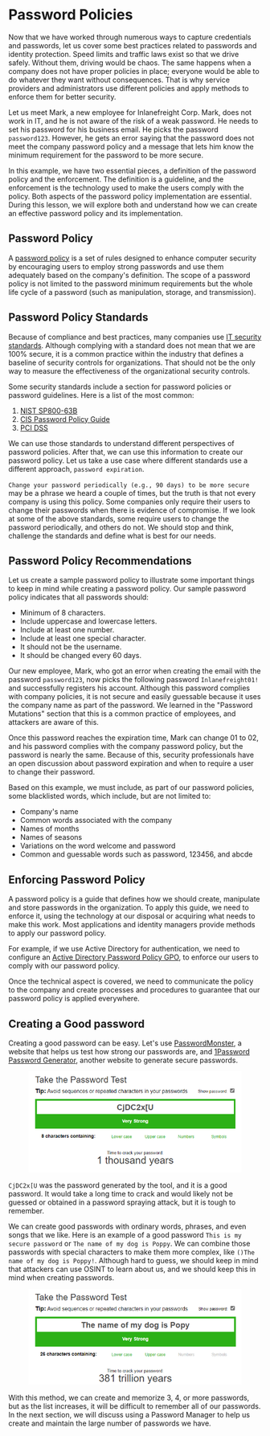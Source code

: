 # Password Policies

Now that we have worked through numerous ways to capture credentials and passwords, let us cover some best practices related to passwords and identity protection. Speed limits and traffic laws exist so that we drive safely. Without them, driving would be chaos. The same happens when a company does not have proper policies in place; everyone would be able to do whatever they want without consequences. That is why service providers and administrators use different policies and apply methods to enforce them for better security.

Let us meet Mark, a new employee for Inlanefreight Corp. Mark, does not work in IT, and he is not aware of the risk of a weak password. He needs to set his password for his business email. He picks the password `password123`. However, he gets an error saying that the password does not meet the company password policy and a message that lets him know the minimum requirement for the password to be more secure.

In this example, we have two essential pieces, a definition of the password policy and the enforcement. The definition is a guideline, and the enforcement is the technology used to make the users comply with the policy. Both aspects of the password policy implementation are essential. During this lesson, we will explore both and understand how we can create an effective password policy and its implementation.

## Password Policy

A [password policy](https://en.wikipedia.org/wiki/Password_policy) is a set of rules designed to enhance computer security by encouraging users to employ strong passwords and use them adequately based on the company's definition. The scope of a password policy is not limited to the password minimum requirements but the whole life cycle of a password (such as manipulation, storage, and transmission).

## Password Policy Standards

Because of compliance and best practices, many companies use [IT security standards](https://en.wikipedia.org/wiki/IT_security_standards). Although complying with a standard does not mean that we are 100% secure, it is a common practice within the industry that defines a baseline of security controls for organizations. That should not be the only way to measure the effectiveness of the organizational security controls.

Some security standards include a section for password policies or password guidelines. Here is a list of the most common:

1. [NIST SP800-63B](https://nvlpubs.nist.gov/nistpubs/SpecialPublications/NIST.SP.800-63b.pdf)
2. [CIS Password Policy Guide](https://www.cisecurity.org/insights/white-papers/cis-password-policy-guide)
3. [PCI DSS](https://www.pcisecuritystandards.org/document_library?category=pcidss\&document=pci_dss)

We can use those standards to understand different perspectives of password policies. After that, we can use this information to create our password policy. Let us take a use case where different standards use a different approach, `password expiration`.

`Change your password periodically (e.g., 90 days) to be more secure` may be a phrase we heard a couple of times, but the truth is that not every company is using this policy. Some companies only require their users to change their passwords when there is evidence of compromise. If we look at some of the above standards, some require users to change the password periodically, and others do not. We should stop and think, challenge the standards and define what is best for our needs.

## Password Policy Recommendations

Let us create a sample password policy to illustrate some important things to keep in mind while creating a password policy. Our sample password policy indicates that all passwords should:

* Minimum of 8 characters.
* Include uppercase and lowercase letters.
* Include at least one number.
* Include at least one special character.
* It should not be the username.
* It should be changed every 60 days.

Our new employee, Mark, who got an error when creating the email with the password `password123`, now picks the following password `Inlanefreight01!` and successfully registers his account. Although this password complies with company policies, it is not secure and easily guessable because it uses the company name as part of the password. We learned in the "Password Mutations" section that this is a common practice of employees, and attackers are aware of this.

Once this password reaches the expiration time, Mark can change 01 to 02, and his password complies with the company password policy, but the password is nearly the same. Because of this, security professionals have an open discussion about password expiration and when to require a user to change their password.

Based on this example, we must include, as part of our password policies, some blacklisted words, which include, but are not limited to:

* Company's name
* Common words associated with the company
* Names of months
* Names of seasons
* Variations on the word welcome and password
* Common and guessable words such as password, 123456, and abcde

## Enforcing Password Policy

A password policy is a guide that defines how we should create, manipulate and store passwords in the organization. To apply this guide, we need to enforce it, using the technology at our disposal or acquiring what needs to make this work. Most applications and identity managers provide methods to apply our password policy.

For example, if we use Active Directory for authentication, we need to configure an [Active Directory Password Policy GPO](https://activedirectorypro.com/how-to-configure-a-domain-password-policy/), to enforce our users to comply with our password policy.

Once the technical aspect is covered, we need to communicate the policy to the company and create processes and procedures to guarantee that our password policy is applied everywhere.

## Creating a Good password

Creating a good password can be easy. Let's use [PasswordMonster](https://www.passwordmonster.com/), a website that helps us test how strong our passwords are, and [1Password Password Generator](https://1password.com/password-generator/), another website to generate secure passwords.

<figure><img src="../../../../.gitbook/assets/image (4) (1) (1) (1) (1) (1) (1) (1) (1) (1) (1) (1) (1) (1) (1) (1) (1) (1) (1) (1) (1) (1) (1) (1) (1) (1) (1) (1) (1) (1) (1) (1) (1) (1).png" alt=""><figcaption></figcaption></figure>

`CjDC2x[U` was the password generated by the tool, and it is a good password. It would take a long time to crack and would likely not be guessed or obtained in a password spraying attack, but it is tough to remember.

We can create good passwords with ordinary words, phrases, and even songs that we like. Here is an example of a good password `This is my secure password` or `The name of my dog is Poppy`. We can combine those passwords with special characters to make them more complex, like `()The name of my dog is Poppy!`. Although hard to guess, we should keep in mind that attackers can use OSINT to learn about us, and we should keep this in mind when creating passwords.

<figure><img src="../../../../.gitbook/assets/image (1) (1) (1) (1) (1) (1) (1) (1) (1) (1) (1) (1) (1) (1) (1) (1) (1) (1) (1) (1) (1) (1) (1) (1) (1) (1) (1) (1) (1) (1) (1) (1) (1) (1) (1) (1) (1) (1) (1) (1) (1) (1) (1) (1) (1) (1) (1) (1) (1) (1) (1) (1) (1) (1) (1) (1) (1) (1) (1) (1)  (14).png" alt=""><figcaption></figcaption></figure>

With this method, we can create and memorize 3, 4, or more passwords, but as the list increases, it will be difficult to remember all of our passwords. In the next section, we will discuss using a Password Manager to help us create and maintain the large number of passwords we have.
